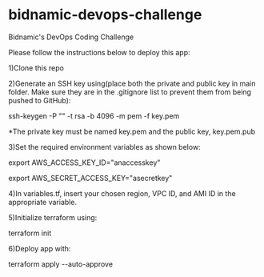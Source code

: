 # bidnamic-devops-challenge
Bidnamic's DevOps Coding Challenge

Please follow the instructions below to deploy this app:

1)Clone this repo

2)Generate an SSH key using(place both the private and public key in main folder. Make sure they are in the .gitignore list to prevent them from being pushed to GitHub):

  ssh-keygen -P "" -t rsa -b 4096 -m pem -f key.pem              
  
  *The private key must be named key.pem and the public key, key.pem.pub
  
3)Set the required environment variables as shown below:

  export AWS_ACCESS_KEY_ID="anaccesskey"
  
  export AWS_SECRET_ACCESS_KEY="asecretkey"
  
4)In variables.tf, insert your chosen region, VPC ID, and AMI ID in the appropriate variable.
  
5)Initialize terraform using:

  terraform init
  
6)Deploy app with:

  terraform apply --auto-approve
